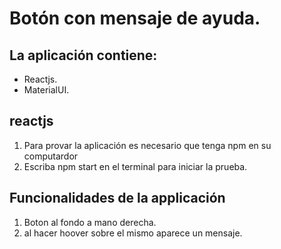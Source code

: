
# Botón con mensaje de ayuda.

## La aplicación contiene: 

* Reactjs.
* MaterialUI.

## reactjs

1. Para provar la aplicación es necesario que tenga  npm en su computardor
2. Escriba npm start en el terminal para iniciar la prueba.

## Funcionalidades de la applicación

1. Boton al fondo a mano derecha.  
2. al hacer hoover sobre el mismo aparece un mensaje. 
